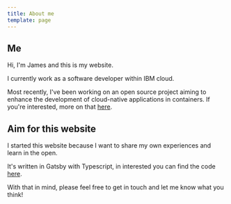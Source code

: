 ```yaml
---
title: About me
template: page
---
```


## Me

Hi, I'm James and this is my website.

I currently work as a software developer within IBM cloud.

Most recently, I've been working on an open source project aiming to enhance the development of cloud-native applications in containers. If you're interested, more on that [here](https://www.eclipse.org/codewind/).


## Aim for this website

I started this website because I want to share my own experiences and learn in the open.

It's written in Gatsby with Typescript, in interested you can find the code [here](https://github.com/jcockbain/jamescockbain.dev).

With that in mind, please feel free to get in touch and let me know what you think!
